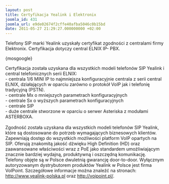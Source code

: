 ```yaml
---
layout: post
title: Certyfikacja Yealink i Elektronix
joomla_id: 431
joomla_url: e9de02674f2cffe40afba5046c0b15bd
date: 2011-05-27 21:29:27.000000000 +02:00
---
```

Telefony SIP marki Yealink uzyskały certyfikat zgodności z centralami firmy Elektronix. Certyfikacja dotyczy central ELNIX IP- PBX.<p>{mosgoogle}</p><p>Certyfikacja została uzyskana dla wszystkich modeli telefon&oacute;w SIP Yealink i central telefonicznych serii ELNIX: <br />- centrala 1/6 MINI IP to najmniejsza konfiguracyjnie centrala z serii central ELNIX, działających w oparciu zar&oacute;wno o protok&oacute;ł VoIP jak i telefonię tradycyjną (PSTN).<br />- centrale Mx o mniejszych parametrach konfiguracyjnych<br />- centrale Sx o wyższych parametrach konfiguracyjnych<br />- centrale SIP<br />- duże centrale stworzone w oparciu o serwer Asteriska z modułami ASTERBOXA.<br /><br />Zgodność została uzyskana dla wszystkich modeli telefon&oacute;w SIP Yealink, kt&oacute;re są dostosowane do potrzeb wymagających biznesowych klient&oacute;w. Zapewniają dostęp do wszystkich możliwości platform VoIP opartych na SIP. Oferują znakomitą jakość dźwięku High Definition (HD) oraz zaawansowane właściwości wraz z PoE jako standardem umożliwiającym znacznie bardziej wydajną, produktywną i oszczędną komunikację. Telefony objęte są w Polsce dwuletnią gwarancję door-to-door. Wyłącznym autoryzowanym dystrybutorem produkt&oacute;w Yealink w Polsce jest firma VoIPoint. Szczeg&oacute;łowe informacje można znaleźć na stronach: <a href="http://www.yealink-polska.pl" target="_blank">http://www.yealink-polska.pl</a>  oraz <a href="http://voipoint.pl/" target="_blank">http://voipoint.pl/</a>.</p>
